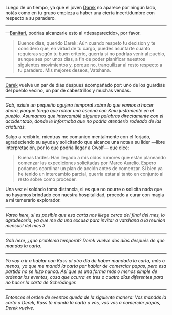 Luego de un tiempo, ya que el joven [Darek](../../../!EVENTOS/NPC´s/Darek.md) no aparece por ningún lado, notás como en tu grupo empieza a haber una cierta incertidumbre con respecto a su paradero.

---

—[Banitari](../../../!EVENTOS/NPC´s/Banitari.md), podrías alcanzarle esto al «desaparecido», por favor.

>Buenos días, querido Darek:
>Aún cuando respeto tu decision y te considero que, en virtud de tu cargo, puedes asuntarte cuanto requieras según tu buen criterio, querría si no podrías venir al pueblo, aunque sea por unos días, a fin de poder planificar nuestros siguientes movimientos y, porque no, tranquilizar al resto respecto a tu paradero.
>Mis mejores deseos, Vatshana.  

---

[Darek](../../../!EVENTOS/NPC´s/Darek.md) vuelve un par de días después acompañado por: uno de los guardias del pueblo vecino, un par de cabestrillos y muchas vendas.

---

_Gab, existe un pequeño agujero temporal sobre lo que vamos a hacer ahora, porque tengo que rolear una escena con Kmu justamente en el pueblo. Asumamos que intercambié algunas palabras directamente con el accidentado, donde le informaba que no podría atenderlo rodeado de las criaturas._

Salgo a recibirlo, mientras me comunico mentalmente con el forjado, agradeciendo su ayuda y solicitando que alcance una nota a su lider —libre interpretación, por lo que podría llegar a Cwolf— que dice:

> Buenas tardes: 
> Han llegado a mis oídos rumores que están planeando comenzar las expediciones solicitadas por Marco Aurelio. Espero podamos coordinar un plan de acción antes de comenzar. Si bien ya he tenido un intercambio parcial, querría estar al tanto en conjunto al resto sobre como proceder.

Una vez el soldado toma distancia, si es que no ocurre o solicita nada que no hayamos brindado con nuestra hospitalidad, procedo a curar con magia a mi temerario explorador.

---

_Varso here, si es posible que esa carta nos lllege cerca del final del mes, lo agradeceria, ya que me da una excusa para invitar a vatshana a la reunion mensual del mes 3_

---

_Gab here, ¿qué problema temporal? Derek vuelve dos días después de que mandás la carta._

---

_Yo voy a ir a hablar con Kass al otro día de haber mandado la carta, más o menos, ya que me mandó la carta par hablar de comerciar papas, pero esa partida no se hizo nunca. Así que es una forma más o menos simple de ordenar los eventos, cosa que ocurra en tres o cuatro días diferentes para no hacer la carta de Schrödinger._

---

_Entonces el orden de eventos queda de la siguiente manera: Vos mandás la carta a Derek, Kass te manda la carta a vos, vos vas a comerciar papas, Derek vuelve._